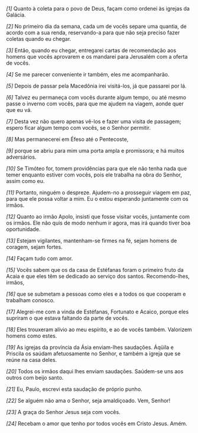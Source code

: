 *[1]* Quanto à coleta para o povo de Deus, façam como ordenei às igrejas da Galácia.

*[2]* No primeiro dia da semana, cada um de vocês separe uma quantia, de acordo com a sua renda, reservando-a para que não seja preciso fazer coletas quando eu chegar.

*[3]* Então, quando eu chegar, entregarei cartas de recomendação aos homens que vocês aprovarem e os mandarei para Jerusalém com a oferta de vocês.

*[4]* Se me parecer conveniente ir também, eles me acompanharão.

*[5]* Depois de passar pela Macedônia irei visitá-los, já que passarei por lá.

*[6]* Talvez eu permaneça com vocês durante algum tempo, ou até mesmo passe o inverno com vocês, para que me ajudem na viagem, aonde quer que eu vá.

*[7]* Desta vez não quero apenas vê-los e fazer uma visita de passagem; espero ficar algum tempo com vocês, se o Senhor permitir.

*[8]* Mas permanecerei em Éfeso até o Pentecoste,

*[9]* porque se abriu para mim uma porta ampla e promissora; e há muitos adversários.

*[10]* Se Timóteo for, tomem providências para que ele não tenha nada que temer enquanto estiver com vocês, pois ele trabalha na obra do Senhor, assim como eu.

*[11]* Portanto, ninguém o despreze. Ajudem-no a prosseguir viagem em paz, para que ele possa voltar a mim. Eu o estou esperando juntamente com os irmãos.

*[12]* Quanto ao irmão Apolo, insisti que fosse visitar vocês, juntamente com os irmãos. Ele não quis de modo nenhum ir agora, mas irá quando tiver boa oportunidade.

*[13]* Estejam vigilantes, mantenham-se firmes na fé, sejam homens de coragem, sejam fortes.

*[14]* Façam tudo com amor.

*[15]* Vocês sabem que os da casa de Estéfanas foram o primeiro fruto da Acaia e que eles têm se dedicado ao serviço dos santos. Recomendo-lhes, irmãos,

*[16]* que se submetam a pessoas como eles e a todos os que cooperam e trabalham conosco.

*[17]* Alegrei-me com a vinda de Estéfanas, Fortunato e Acaico, porque eles supriram o que estava faltando da parte de vocês.

*[18]* Eles trouxeram alívio ao meu espírito, e ao de vocês também. Valorizem homens como estes.

*[19]* As igrejas da província da Ásia enviam-lhes saudações. Áqüila e Priscila os saúdam afetuosamente no Senhor, e também a igreja que se reúne na casa deles.

*[20]* Todos os irmãos daqui lhes enviam saudações. Saúdem-se uns aos outros com beijo santo.

*[21]* Eu, Paulo, escrevi esta saudação de próprio punho.

*[22]* Se alguém não ama o Senhor, seja amaldiçoado. Vem, Senhor!

*[23]* A graça do Senhor Jesus seja com vocês.

*[24]* Recebam o amor que tenho por todos vocês em Cristo Jesus. Amém.

